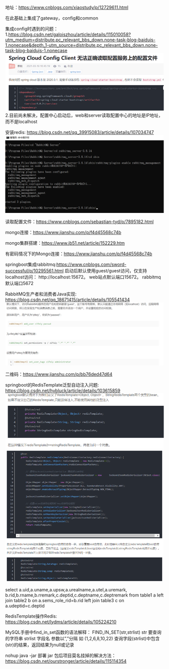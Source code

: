 地址：https://www.cnblogs.com/xiaostudy/p/12729611.html

在此基础上集成了gateway，config和common

集成config时遇到的问题：
    1.https://blog.csdn.net/galoiszhou/article/details/115010058?utm_medium=distribute.pc_relevant_bbs_down.none-task-blog-baidujs-1.nonecase&depth_1-utm_source=distribute.pc_relevant_bbs_down.none-task-blog-baidujs-1.nonecase
![img.png](img.png)
    2.目前尚未解决，配置中心启动后，web和server读取配置中心的地址是IP地址，而不是localhost

安装redis: https://blog.csdn.net/qq_39915083/article/details/107034747
![img_1.png](img_1.png)

读取配置文件：https://www.cnblogs.com/sebastian-tyd/p/7895182.html

mongo连接：https://www.jianshu.com/p/f4d45568c74b

mongo集群搭建：https://www.jb51.net/article/152229.htm

有密码情况下的Mongo连接：https://www.jianshu.com/p/f4d45568c74b

springboot集成rabbitmq:https://www.cnblogs.com/sword-successful/p/10295561.html
启动后默认使用guest/guest访问，仅支持localhost访问： http://localhost:15672。 web站点默认端口15672。 rabbitmq默认端口5672

RabbitMQ生产者和消费者Java实现:
    https://blog.csdn.net/qq_18671415/article/details/105541434
![img_2.png](img_2.png)

二维码：https://www.jianshu.com/p/bb76ded47d64

springboot的RedisTemplate泛型自动注入问题:
    https://blog.csdn.net/hybluck/article/details/103615859
![img_3.png](img_3.png)
![img_4.png](img_4.png)

select a.uid,a.uname,a.upsw,a.urealname,a.utel,a.uremark, b.rid,b.rname,b.rremark,c.deptid,c.deptname,c.deptremark
from table1 a left join table2 b on  a.sems_role_rid=b.rid left join table3 c on a.udeptid=c.deptid 

RedisTemplate操作Redis:
    https://blog.csdn.net/lydms/article/details/105224210

MySQL手册中find_in_set函数的语法解释：
    FIND_IN_SET(str,strlist)
        str 要查询的字符串
        strlist 字段名 参数以”,”分隔 如 (1,2,6,8,10,22)
        查询字段(strlist)中包含(str)的结果，返回结果为null或记录

nohup java -jar 部署 jar 包后项目莫名挂掉的解决方法：
    https://blog.csdn.net/ourstronger/article/details/115114354

